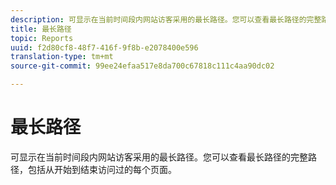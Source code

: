 ```yaml
---
description: 可显示在当前时间段内网站访客采用的最长路径。您可以查看最长路径的完整路径，包括从开始到结束访问过的每个页面。
title: 最长路径
topic: Reports
uuid: f2d80cf8-48f7-416f-9f8b-e2078400e596
translation-type: tm+mt
source-git-commit: 99ee24efaa517e8da700c67818c111c4aa90dc02

---
```



# 最长路径

可显示在当前时间段内网站访客采用的最长路径。您可以查看最长路径的完整路径，包括从开始到结束访问过的每个页面。

